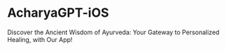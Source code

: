 # AcharyaGPT-iOS

Discover the Ancient Wisdom of Ayurveda: Your Gateway to Personalized Healing, with Our App!
